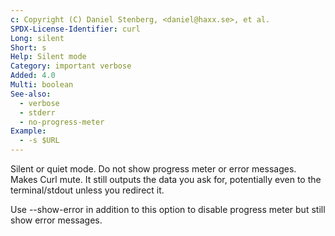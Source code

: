 ```yaml
---
c: Copyright (C) Daniel Stenberg, <daniel@haxx.se>, et al.
SPDX-License-Identifier: curl
Long: silent
Short: s
Help: Silent mode
Category: important verbose
Added: 4.0
Multi: boolean
See-also:
  - verbose
  - stderr
  - no-progress-meter
Example:
  - -s $URL
---
```


Silent or quiet mode. Do not show progress meter or error messages. Makes Curl
mute. It still outputs the data you ask for, potentially even to the
terminal/stdout unless you redirect it.

Use --show-error in addition to this option to disable progress meter but
still show error messages.
